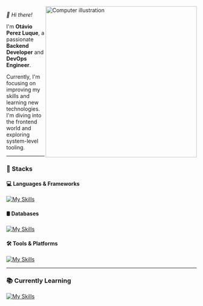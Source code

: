 <img src="https://raw.githubusercontent.com/MicaelliMedeiros/micaellimedeiros/master/image/computer-illustration.png" alt="Computer illustration" width="400px" align="right" />

*👋 Hi there!*

I'm **Otávio Perez Luque**, a passionate **Backend Developer** and **DevOps Engineer**.

Currently, I'm focusing on improving my skills and learning new technologies. I'm diving into the frontend world and exploring system-level tooling.

---

### 🚀 Stacks

#### 💻 Languages & Frameworks  
[![My Skills](https://skillicons.dev/icons?i=js,ts,ruby,java,nodejs,nestjs)](https://skillicons.dev)

#### 🛢 Databases  
[![My Skills](https://skillicons.dev/icons?i=postgresql,prisma,typeorm)](https://skillicons.dev)

#### 🛠 Tools & Platforms  
[![My Skills](https://skillicons.dev/icons?i=docker,nginx,linux,aws,pnpm,idea)](https://skillicons.dev)

---

### 📚 Currently Learning  
[![My Skills](https://skillicons.dev/icons?i=spring,angular,vite,mysql,jenkins,gradle)](https://skillicons.dev)
